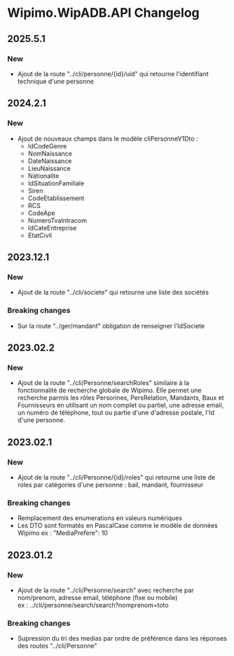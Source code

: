 # Wipimo.WipADB.API Changelog
## 2025.5.1
### New
- Ajout de la route "../cli/personne/{id}/uid" qui retourne l'identifiant technique d'une personne
## 2024.2.1
### New
* Ajout de nouveaux champs dans le modèle cliPersonneV1Dto :
  * IdCodeGenre
  * NomNaissance
  * DateNaissance
  * LieuNaissance
  * Nationalite
  * IdSituationFamiliale
  * Siren
  * CodeEtablissement
  * RCS
  * CodeApe
  * NumeroTvaIntracom
  * IdCateEntreprise
  * EtatCivil
## 2023.12.1
### New
- Ajout de la route "../cli/societe" qui retourne une liste des sociétés
### Breaking changes
- Sur la route "../ger/mandant" obligation de renseigner l'IdSociete
## 2023.02.2
### New
- Ajout de la route "../cli/Personne/searchRoles" similaire à la fonctionnalité de recherche globale de Wipimo. Elle permet une recherche parmis les rôles Personnes, PersRelation, Mandants, Baux et Fournisseurs en utilisant un nom complet ou partiel, une adresse email, un numéro de téléphone, tout ou partie d'une d'adresse postale, l'Id d'une personne.
## 2023.02.1
### New
- Ajout de la route "../cli/Personne/{id}/roles" qui retourne une liste de roles par catégories d'une personne :  bail, mandant, fournisseur
### Breaking changes
- Remplacement des enumerations en valeurs numériques
- Les DTO sont formatés en PascalCase comme le modèle de données Wipimo
ex : "MediaPrefere": 10
## 2023.01.2
### New
- Ajout de la route "../cli/Personne/search" avec recherche par nom/prenom, adresse email, téléphone (fixe ou mobile)  
ex : ../cli/personne/search/search?nomprenom=toto
### Breaking changes
- Supression du tri des medias par ordre de préférence dans les réponses des routes "../cli/Personne"
